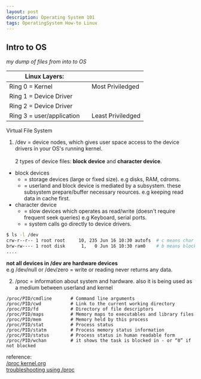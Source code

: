 ```yaml
---
layout: post
description: Operating System 101
tags: OperatingSystem How-to Linux
---
```


## Intro to OS
*my dump of files from into to OS*

|Linux Layers:             | |                                               |
|--------------------------|-|-----------------------------------------------|
|Ring 0 = Kernel           | |                    Most Priviledged           |
|Ring 1 = Device Driver    | |                                               |
|Ring 2 = Device Driver    | |                                               |
|Ring 3 = user/application | |                    Least Priviledged          |


Virtual File System
1. /dev = device nodes, which gives user space access to the device drivers in your OS's running kernel.<br><br>
2 types of device files: **block device** and **character device**.
* block devices 
  +  = storage devices (large or fixed size). e.g disks, RAM, cdroms.<br>
  + = userland and block device is mediated by a subsystem. these subsystem prepare/buffer necessary reources. e.g keeping read data in cache first.<br>
* character device 
  + = slow devices which operates as read/write (doesn't require frequent seek queries) e.g Keyboard, serial ports.
  + = system calls go directly to device drivers.

```bash
$ ls -l /dev
crw-r--r-- 1 root root     10, 235 Jun 16 10:30 autofs  # c means char device ; 10 is major and 235 is minor
brw-rw---- 1 root disk      1,   0 Jun 16 10:30 ram0    # b means block device ; 1 is major and 0 is minor
....
```
  **not all devices in /dev are hardware devices**<br>
  e.g /dev/null or /dev/zero = write or reading never returns any data.
  
2. /proc = information about system and hardware. also it is being used as a medium between userland and kernel
```
/proc/PID/cmdline       # Command line arguments
/proc/PID/cwd           # Link to the current working directory
/proc/PID/fd            # Directory of file descriptors
/proc/PID/maps          # Memory maps to executables and library files
/proc/PID/mem           # Memory held by this process
/proc/PID/stat          # Process status
/proc/PID/statm	        # Process memory status information
/proc/PID/status        # Process status in human readable form
/proc/PID/wchan         # it shows the task is blocked in - or “0” if not blocked
```
reference: <br>
[/proc kernel.org](https://www.kernel.org/doc/html/latest/filesystems/proc.html) <br>
[troubleshooting using /proc](https://tanelpoder.com/2013/02/21/peeking-into-linux-kernel-land-using-proc-filesystem-for-quickndirty-troubleshooting/)
           



              
